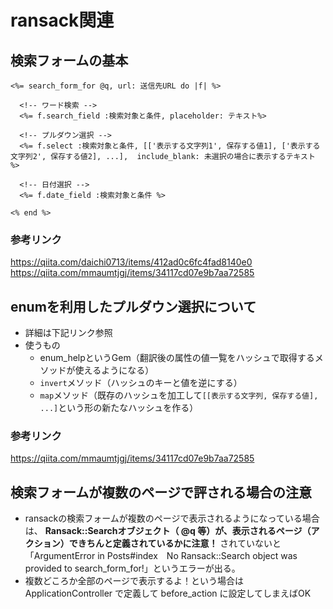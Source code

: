 # ransack関連

## 検索フォームの基本
```erb
<%= search_form_for @q, url: 送信先URL do |f| %>

  <!-- ワード検索 -->
  <%= f.search_field :検索対象と条件, placeholder: テキスト%>

  <!-- プルダウン選択 -->
  <%= f.select :検索対象と条件, [['表示する文字列1', 保存する値1], ['表示する文字列2', 保存する値2], ...],  include_blank: 未選択の場合に表示するテキスト %>

  <!-- 日付選択 -->
  <%= f.date_field :検索対象と条件 %>

<% end %>
```
### 参考リンク
  <https://qiita.com/daichi0713/items/412ad0c6fc4fad8140e0>
  <https://qiita.com/mmaumtjgj/items/34117cd07e9b7aa72585>

## enumを利用したプルダウン選択について
- 詳細は下記リンク参照
- 使うもの
  - enum_helpというGem（翻訳後の属性の値一覧をハッシュで取得するメソッドが使えるようになる）
  - `invert`メソッド（ハッシュのキーと値を逆にする）
  - `map`メソッド（既存のハッシュを加工して`[[表示する文字列, 保存する値], ...]`という形の新たなハッシュを作る）
### 参考リンク
  <https://qiita.com/mmaumtjgj/items/34117cd07e9b7aa72585>

## 検索フォームが複数のページで評される場合の注意
- ransackの検索フォームが複数のページで表示されるようになっている場合は、 **Ransack::Searchオブジェクト（ @q 等）が、表示されるページ（アクション）できちんと定義されているかに注意！** されていないと「ArgumentError in Posts#index　No Ransack::Search object was provided to search_form_for!」というエラーが出る。
- 複数どころか全部のページで表示するよ！という場合は ApplicationController で定義して before_action に設定してしまえばOK